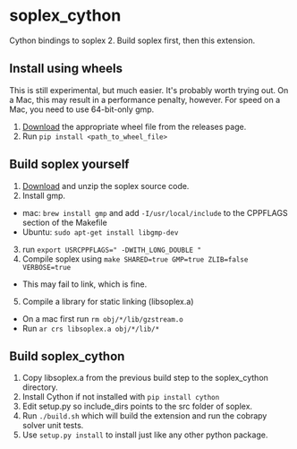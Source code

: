 soplex_cython
=============

Cython bindings to soplex 2. Build soplex first, then this extension.

Install using wheels
--------------------

This is still experimental, but much easier. It's probably worth trying out.
On a Mac, this may result in a performance penalty, however. For speed on
a Mac, you need to use 64-bit-only gmp.

1. [Download](https://github.com/SBRG/soplex_cython/releases) the appropriate
   wheel file from the releases page.
2. Run ```pip install <path_to_wheel_file>```


Build soplex yourself
---------------------
1. [Download](http://soplex.zib.de/#download) and unzip the soplex source code.
2. Install gmp.
  - mac: ```brew install gmp``` and add ```-I/usr/local/include``` to the
    CPPFLAGS section of the Makefile
  - Ubuntu: ```sudo apt-get install libgmp-dev```
3. run ```export USRCPPFLAGS=" -DWITH_LONG_DOUBLE "```
4. Compile soplex using ```make SHARED=true GMP=true ZLIB=false VERBOSE=true```
 - This may fail to link, which is fine.
5. Compile a library for static linking (libsoplex.a)
 - On a mac first run ```rm obj/*/lib/gzstream.o``` 
 - Run ```ar crs libsoplex.a obj/*/lib/*```

Build soplex_cython
-------------------

1. Copy libsoplex.a from the previous build step to the soplex_cython directory.
2. Install Cython if not installed with ```pip install cython```
3. Edit setup.py so include_dirs points to the src folder of soplex.
4. Run ```./build.sh``` which will build the extension and run the
   cobrapy solver unit tests.
5. Use ```setup.py install``` to install just like any other python package.

